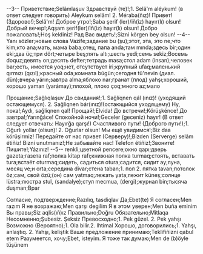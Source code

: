 --3--
Приветствие;Selâmlaşuv
Здравствуй (те)!;1. Selâ'm aléykum! (в ответ следует говорить) Aleykum selâm! 2. Méraba(ñız)!
Привет! (Здорово!);Selâ'm!
Доброе утро!;Saba şerif (ler)/iñ(iz) hayır(lı) olsun!
Добрый вечер!;Aqşam şerif(ler)/iñ(iz) hayır(lı) olsun!
Добро пожаловать!;Hoş keldiniz!
Рад Вас видеть!;Sizni körgen bey olsun!
--4--
Yanı sözler;новые слова
Vazife;задание
bu (şu);этот, эта, это
ne;что
kim;кто
ana;мать, мама
baba;отец, папа
anda;там
mında;здесь
bir;один
eki;два
üҫ;три
dört;четыре
beş;пять
altı;шесть
yedi;семь
sekiz;Восемь
doquz;девять
on;десять
defter;тетрадь
masa;стол
adam (insan);человек
bar;есть, имеется
yoq;нет, отсутствует
iri;крупный
ufaq;маленький
qırmızı (qızıl);красный
oda;комната
búgün;сегодня
tü'nevin (диал. dün);вчера
yárın;завтра
alma;яблоко
nar;гранат (плод)
yahşı;хороший, хорошо
yaman (yarámay);плохой, плохо
çoq;много
az;мало

Прощание;Sağlıqlaşuv
До свидания!;1. Sağlíqnen qál (ınız)! (уходящий остающемуся). 2. Sağliqnen bár(ınız)!(остающийся уходящему)
Ну, пока!;Aydı, sağliqnen qal!
Прощай!;Elvida!
До встречи!;Körüşkénce!
До завтра!;Yarınğáce!
Спокойной ночи!;Geceler (geceniz) hayır! (В ответ следует отвечать: Hayırğa qarşı!)
Счастливого пути! (Доброго пути!);1. Oğurlı yollar (olsun)! 2. Oğurlar olsun!
Мы ещё увидимся!;Biz daa körüşirmiz!
Передайте от нас привет (Серверу)!;Bizden (Serverge) selâm étiñiz!
Bizni unutmanız!;Не забывайте нас!
Telefon étiñiz!;Звоните!
Пишите!;Yázınız!
--5--
renkli;цветной
pencere;окно
qарı;дверь
gazeta;газета
raf;полка
kitap rafı;книжная полка
turmaq;стоять, вставать
tura;встаёт
oturmaq;сидеть, садиться
otura;садится, сидит
ау;луна, месяц
ve;и
orta;середина
divar;стена
taban;1. пол 2. пятка
tavan;потолок
öz;сам, свой
özü;(он) сам
yatmaq;лежать
yata;лежит
küneş;солнце
lüstra;люстра
stul, (sandalye);стул
mecmua, (dergi);журнал
bin;тысяча
duşman;Bpаг

Согласие, подтверждение;Razılıq, tasdiqlav
Да;Ebet(te)
Я согласен;Men razım
Я не возражаю;Men qarşı degilim
Я в этом уверен;Men buña eminim
Вы правы;Siz aqlis(ıñ)ız
Правильно;Doğru
Обязательно;Mítlaqa
Несомненно;Şubesiz. Şeksiz
Превосходно;1. Pek güzel. 2. Pek yahşı
Возможно (Вероятно);1. Ola bilir.2. Ihtimal
Хорошо, договорились;1. Yahşı, anlaştıq. 2. Yahşı, keliştik
Ваше предложение принимаю;Teklifiñizni qabul etem
Разумеется, хочу;Ebet, isteyim.
Я тоже так думаю;Men de (b)öyle tüşünem